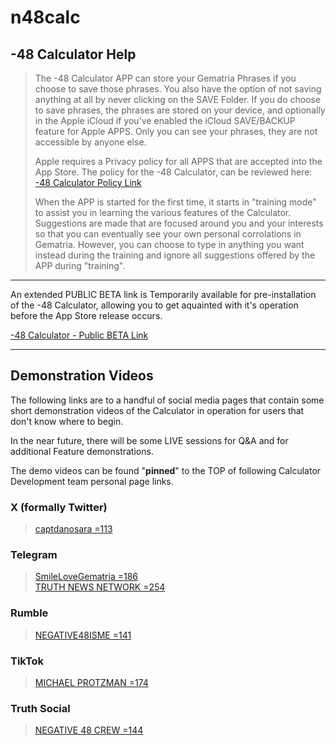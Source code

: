 # n48calc

## -48 Calculator Help

> The -48 Calculator APP can store your Gematria Phrases if you choose to save those phrases. You also have the option of not saving anything at all by never clicking on the SAVE Folder. If you do choose to save phrases, the phrases are stored on your device, and optionally in the Apple iCloud if you've enabled the iCloud SAVE/BACKUP feature for Apple APPS. Only you can see your phrases, they are not accessible by anyone else.
>
> Apple requires a Privacy policy for all APPS that are accepted into the App Store. The policy for the -48 Calculator, can be reviewed here: <a href='https://n48calculator.github.io/policy/' target='_blank'>-48 Calculator Policy Link</a>
>
> When the APP is started for the first time, it starts in "training mode" to assist you in learning the various features of the Calculator. Suggestions are made that are focused around you and your interests so that you can eventually see your own personal corrolations in Gematria. However, you can choose to type in anything you want instead during the training and ignore all suggestions offered by the APP during "training".

---

An extended PUBLIC BETA link is Temporarily available for pre-installation of the -48 Calculator, allowing you to get aquainted with it's operation before the App Store release occurs.

<a href='https://testflight.apple.com/join/DF8XcDdJ' target='_blank'>-48 Calculator - Public BETA Link</a>

---

## Demonstration Videos

The following links are to a handful of social media pages that contain some short demonstration videos of the Calculator in operation for users that don't know where to begin. 

In the near future, there will be some LIVE sessions for Q&A and for additional Feature demonstrations.

The demo videos can be found "**pinned**" to the TOP of following Calculator Development team personal page links.

### X (formally Twitter)
> <a href='https://x.com/captdanosara' target='_blank'>captdanosara =113</a>

### Telegram
> <a href='https://t.me/SmileLoveGematria/' target='_blank'>SmileLoveGematria =186</a><br>
> <a href='https://t.me/TruthNewsNet/' target='_blank'>TRUTH NEWS NETWORK =254</a>

### Rumble
> <a href='https://rumble.com/user/NEGATIVE48ISME' target='_blank'>NEGATIVE48ISME =141</a>

### TikTok
> <a href='https://www.tiktok.com/@michaelprotzman' target='_blank'>MICHAEL PROTZMAN =174</a>

### Truth Social
> <a href='https://truthsocial.com/@Negative48Crew' target='_blank'>NEGATIVE 48 CREW =144</a>
